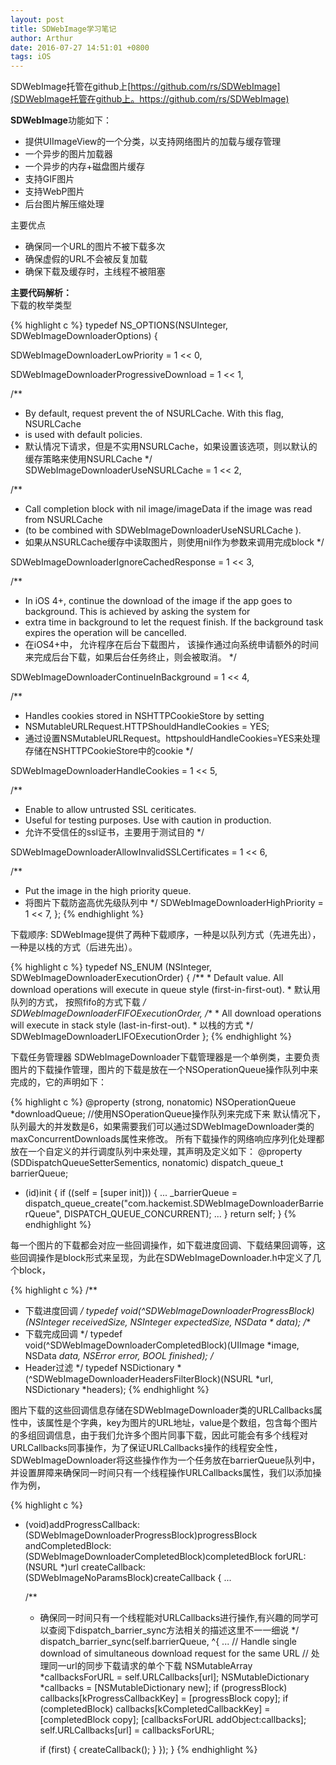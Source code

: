 ```yaml
---
layout: post
title: SDWebImage学习笔记
author: Arthur
date: 2016-07-27 14:51:01 +0800
tags: iOS
---
```


SDWebImage托管在github上[https://github.com/rs/SDWebImage](SDWebImage托管在github上。https://github.com/rs/SDWebImage)  

**SDWebImage**功能如下：  

* 提供UIImageView的一个分类，以支持网络图片的加载与缓存管理
* 一个异步的图片加载器
* 一个异步的内存+磁盘图片缓存
* 支持GIF图片
* 支持WebP图片
* 后台图片解压缩处理

主要优点

* 确保同一个URL的图片不被下载多次
* 确保虚假的URL不会被反复加载
* 确保下载及缓存时，主线程不被阻塞 


**主要代码解析：**  
下载的枚举类型   

{% highlight c %}
typedef NS_OPTIONS(NSUInteger, SDWebImageDownloaderOptions) {
   
  SDWebImageDownloaderLowPriority = 1 << 0,
    
  SDWebImageDownloaderProgressiveDownload = 1 << 1,
    
  /**
   * By default, request prevent the of NSURLCache. With this flag, NSURLCache
   * is used with default policies.
   * 默认情况下请求，但是不实用NSURLCache，如果设置该选项，则以默认的缓存策略来使用NSURLCache
  */
  SDWebImageDownloaderUseNSURLCache = 1 << 2,
    
  /**
   * Call completion block with nil image/imageData if the image was read from NSURLCache
   * (to be combined with SDWebImageDownloaderUseNSURLCache ).
   * 如果从NSURLCache缓存中读取图片，则使用nil作为参数来调用完成block
   */
     
  SDWebImageDownloaderIgnoreCachedResponse = 1 << 3,
    
  /**
   * In iOS 4+, continue the download of the image if the app goes to background. This is achieved by asking the system for
   * extra time in background to let the request finish. If the background task expires the operation will be cancelled.
   * 在iOS4+中， 允许程序在后台下载图片， 该操作通过向系统申请额外的时间来完成后台下载，如果后台任务终止，则会被取消。
  */
     
  SDWebImageDownloaderContinueInBackground = 1 << 4,
    
  /**
   * Handles cookies stored in NSHTTPCookieStore by setting 
   * NSMutableURLRequest.HTTPShouldHandleCookies = YES;
   * 通过设置NSMutableURLRequest。httpshouldHandleCookies=YES来处理存储在NSHTTPCookieStore中的cookie
   */
     
  SDWebImageDownloaderHandleCookies = 1 << 5,
    
  /**
   * Enable to allow untrusted SSL ceriticates.
   * Useful for testing purposes. Use with caution in production.
   * 允许不受信任的ssl证书，主要用于测试目的
   */
     
  SDWebImageDownloaderAllowInvalidSSLCertificates = 1 << 6,
    
  /**
   * Put the image in the high priority queue.
   * 将图片下载防盗高优先级队列中
   */
  SDWebImageDownloaderHighPriority = 1 << 7,
}; 
{% endhighlight %}

下载顺序:
SDWebImage提供了两种下载顺序，一种是以队列方式（先进先出），一种是以栈的方式（后进先出）。 

{% highlight c %}
typedef NS_ENUM (NSInteger, SDWebImageDownloaderExecutionOrder) { 
    /**
     * Default value. All download operations will execute in queue style (first-in-first-out).
     * 默认用队列的方式， 按照fifo的方式下载
     */
    SDWebImageDownloaderFIFOExecutionOrder,
    /**
     * All download operations will execute in stack style (last-in-first-out).
     * 以栈的方式
     */
    SDWebImageDownloaderLIFOExecutionOrder
};
{% endhighlight %}

下载任务管理器
SDWebImageDownloader下载管理器是一个单例类，主要负责图片的下载操作管理，图片的下载是放在一个NSOperationQueue操作队列中来完成的，它的声明如下：

{% highlight c %}
@property (strong, nonatomic) NSOperationQueue *downloadQueue;  //使用NSOperationQueue操作队列来完成下来
默认情况下，队列最大的并发数是6，如果需要我们可以通过SDWebImageDownloader类的maxConcurrentDownloads属性来修改。
所有下载操作的网络响应序列化处理都放在一个自定义的并行调度队列中来处理，其声明及定义如下： 
@property (SDDispatchQueueSetterSementics, nonatomic) dispatch_queue_t barrierQueue;
- (id)init {
    if ((self = [super init])) {
        ...
        _barrierQueue = dispatch_queue_create("com.hackemist.SDWebImageDownloaderBarrierQueue", DISPATCH_QUEUE_CONCURRENT);
        ...
    }
    return self;
}
{% endhighlight %}

每一个图片的下载都会对应一些回调操作，如下载进度回调、下载结果回调等，这些回调操作是block形式来呈现，为此在SDWebImageDownloader.h中定义了几个block，

{% highlight c %}
/**
 *  下载进度回调
 */
typedef void(^SDWebImageDownloaderProgressBlock)(NSInteger receivedSize, NSInteger expectedSize, NSData * data);
/**
 *  下载完成回调
 */
typedef void(^SDWebImageDownloaderCompletedBlock)(UIImage *image, NSData *data, NSError *error, BOOL finished);
/**
 *  Header过滤
 */
typedef NSDictionary *(^SDWebImageDownloaderHeadersFilterBlock)(NSURL *url, NSDictionary *headers);
{% endhighlight %}

图片下载的这些回调信息存储在SDWebImageDownloader类的URLCallbacks属性中，该属性是个字典，key为图片的URL地址，value是个数组，包含每个图片的多组回调信息，由于我们允许多个图片同事下载，因此可能会有多个线程对URLCallbacks同事操作，为了保证URLCallbacks操作的线程安全性，SDWebImageDownloader将这些操作作为一个任务放在barrierQueue队列中，并设置屏障来确保同一时间只有一个线程操作URLCallbacks属性，我们以添加操作为例， 

{% highlight c %}
- (void)addProgressCallback:(SDWebImageDownloaderProgressBlock)progressBlock andCompletedBlock:(SDWebImageDownloaderCompletedBlock)completedBlock forURL:(NSURL *)url createCallback:(SDWebImageNoParamsBlock)createCallback {
 ...
 
    /**
     *  确保同一时间只有一个线程能对URLCallbacks进行操作,有兴趣的同学可以查阅下dispatch_barrier_sync方法相关的描述这里不一一细说
     */
    dispatch_barrier_sync(self.barrierQueue, ^{
 ...
        // Handle single download of simultaneous download request for the same URL
        // 处理同一url的同步下载请求的单个下载
        NSMutableArray *callbacksForURL = self.URLCallbacks[url];
        NSMutableDictionary *callbacks = [NSMutableDictionary new];
        if (progressBlock) callbacks[kProgressCallbackKey] = [progressBlock copy];
        if (completedBlock) callbacks[kCompletedCallbackKey] = [completedBlock copy];
        [callbacksForURL addObject:callbacks];
        self.URLCallbacks[url] = callbacksForURL;

        if (first) {
            createCallback();
        }
    });
}
{% endhighlight %}